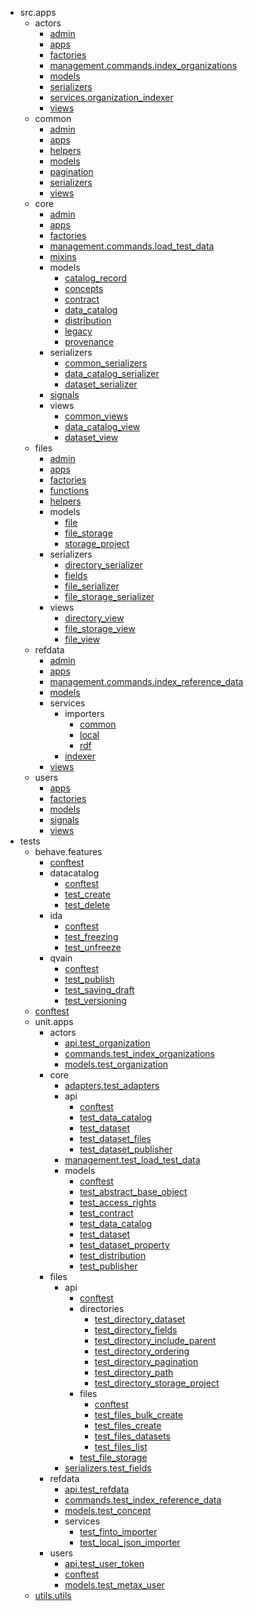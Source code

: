 - src.apps
    - actors
        - [admin](src/apps/actors/admin.md)
        - [apps](src/apps/actors/apps.md)
        - [factories](src/apps/actors/factories.md)
        - [management.commands.index_organizations](src/apps/actors/management/commands/index_organizations.md)
        - [models](src/apps/actors/models.md)
        - [serializers](src/apps/actors/serializers.md)
        - [services.organization_indexer](src/apps/actors/services/organization_indexer.md)
        - [views](src/apps/actors/views.md)
    - common
        - [admin](src/apps/common/admin.md)
        - [apps](src/apps/common/apps.md)
        - [helpers](src/apps/common/helpers.md)
        - [models](src/apps/common/models.md)
        - [pagination](src/apps/common/pagination.md)
        - [serializers](src/apps/common/serializers.md)
        - [views](src/apps/common/views.md)
    - core
        - [admin](src/apps/core/admin.md)
        - [apps](src/apps/core/apps.md)
        - [factories](src/apps/core/factories.md)
        - [management.commands.load_test_data](src/apps/core/management/commands/load_test_data.md)
        - [mixins](src/apps/core/mixins.md)
        - models
            - [catalog_record](src/apps/core/models/catalog_record.md)
            - [concepts](src/apps/core/models/concepts.md)
            - [contract](src/apps/core/models/contract.md)
            - [data_catalog](src/apps/core/models/data_catalog.md)
            - [distribution](src/apps/core/models/distribution.md)
            - [legacy](src/apps/core/models/legacy.md)
            - [provenance](src/apps/core/models/provenance.md)
        - serializers
            - [common_serializers](src/apps/core/serializers/common_serializers.md)
            - [data_catalog_serializer](src/apps/core/serializers/data_catalog_serializer.md)
            - [dataset_serializer](src/apps/core/serializers/dataset_serializer.md)
        - [signals](src/apps/core/signals.md)
        - views
            - [common_views](src/apps/core/views/common_views.md)
            - [data_catalog_view](src/apps/core/views/data_catalog_view.md)
            - [dataset_view](src/apps/core/views/dataset_view.md)
    - files
        - [admin](src/apps/files/admin.md)
        - [apps](src/apps/files/apps.md)
        - [factories](src/apps/files/factories.md)
        - [functions](src/apps/files/functions.md)
        - [helpers](src/apps/files/helpers.md)
        - models
            - [file](src/apps/files/models/file.md)
            - [file_storage](src/apps/files/models/file_storage.md)
            - [storage_project](src/apps/files/models/storage_project.md)
        - serializers
            - [directory_serializer](src/apps/files/serializers/directory_serializer.md)
            - [fields](src/apps/files/serializers/fields.md)
            - [file_serializer](src/apps/files/serializers/file_serializer.md)
            - [file_storage_serializer](src/apps/files/serializers/file_storage_serializer.md)
        - views
            - [directory_view](src/apps/files/views/directory_view.md)
            - [file_storage_view](src/apps/files/views/file_storage_view.md)
            - [file_view](src/apps/files/views/file_view.md)
    - refdata
        - [admin](src/apps/refdata/admin.md)
        - [apps](src/apps/refdata/apps.md)
        - [management.commands.index_reference_data](src/apps/refdata/management/commands/index_reference_data.md)
        - [models](src/apps/refdata/models.md)
        - services
            - importers
                - [common](src/apps/refdata/services/importers/common.md)
                - [local](src/apps/refdata/services/importers/local.md)
                - [rdf](src/apps/refdata/services/importers/rdf.md)
            - [indexer](src/apps/refdata/services/indexer.md)
        - [views](src/apps/refdata/views.md)
    - users
        - [apps](src/apps/users/apps.md)
        - [factories](src/apps/users/factories.md)
        - [models](src/apps/users/models.md)
        - [signals](src/apps/users/signals.md)
        - [views](src/apps/users/views.md)
- tests
    - behave.features
        - [conftest](tests/behave/features/conftest.md)
        - datacatalog
            - [conftest](tests/behave/features/datacatalog/conftest.md)
            - [test_create](tests/behave/features/datacatalog/test_create.md)
            - [test_delete](tests/behave/features/datacatalog/test_delete.md)
        - ida
            - [conftest](tests/behave/features/ida/conftest.md)
            - [test_freezing](tests/behave/features/ida/test_freezing.md)
            - [test_unfreeze](tests/behave/features/ida/test_unfreeze.md)
        - qvain
            - [conftest](tests/behave/features/qvain/conftest.md)
            - [test_publish](tests/behave/features/qvain/test_publish.md)
            - [test_saving_draft](tests/behave/features/qvain/test_saving_draft.md)
            - [test_versioning](tests/behave/features/qvain/test_versioning.md)
    - [conftest](tests/conftest.md)
    - unit.apps
        - actors
            - [api.test_organization](tests/unit/apps/actors/api/test_organization.md)
            - [commands.test_index_organizations](tests/unit/apps/actors/commands/test_index_organizations.md)
            - [models.test_organization](tests/unit/apps/actors/models/test_organization.md)
        - core
            - [adapters.test_adapters](tests/unit/apps/core/adapters/test_adapters.md)
            - api
                - [conftest](tests/unit/apps/core/api/conftest.md)
                - [test_data_catalog](tests/unit/apps/core/api/test_data_catalog.md)
                - [test_dataset](tests/unit/apps/core/api/test_dataset.md)
                - [test_dataset_files](tests/unit/apps/core/api/test_dataset_files.md)
                - [test_dataset_publisher](tests/unit/apps/core/api/test_dataset_publisher.md)
            - [management.test_load_test_data](tests/unit/apps/core/management/test_load_test_data.md)
            - models
                - [conftest](tests/unit/apps/core/models/conftest.md)
                - [test_abstract_base_object](tests/unit/apps/core/models/test_abstract_base_object.md)
                - [test_access_rights](tests/unit/apps/core/models/test_access_rights.md)
                - [test_contract](tests/unit/apps/core/models/test_contract.md)
                - [test_data_catalog](tests/unit/apps/core/models/test_data_catalog.md)
                - [test_dataset](tests/unit/apps/core/models/test_dataset.md)
                - [test_dataset_property](tests/unit/apps/core/models/test_dataset_property.md)
                - [test_distribution](tests/unit/apps/core/models/test_distribution.md)
                - [test_publisher](tests/unit/apps/core/models/test_publisher.md)
        - files
            - api
                - [conftest](tests/unit/apps/files/api/conftest.md)
                - directories
                    - [test_directory_dataset](tests/unit/apps/files/api/directories/test_directory_dataset.md)
                    - [test_directory_fields](tests/unit/apps/files/api/directories/test_directory_fields.md)
                    - [test_directory_include_parent](tests/unit/apps/files/api/directories/test_directory_include_parent.md)
                    - [test_directory_ordering](tests/unit/apps/files/api/directories/test_directory_ordering.md)
                    - [test_directory_pagination](tests/unit/apps/files/api/directories/test_directory_pagination.md)
                    - [test_directory_path](tests/unit/apps/files/api/directories/test_directory_path.md)
                    - [test_directory_storage_project](tests/unit/apps/files/api/directories/test_directory_storage_project.md)
                - files
                    - [conftest](tests/unit/apps/files/api/files/conftest.md)
                    - [test_files_bulk_create](tests/unit/apps/files/api/files/test_files_bulk_create.md)
                    - [test_files_create](tests/unit/apps/files/api/files/test_files_create.md)
                    - [test_files_datasets](tests/unit/apps/files/api/files/test_files_datasets.md)
                    - [test_files_list](tests/unit/apps/files/api/files/test_files_list.md)
                - [test_file_storage](tests/unit/apps/files/api/test_file_storage.md)
            - [serializers.test_fields](tests/unit/apps/files/serializers/test_fields.md)
        - refdata
            - [api.test_refdata](tests/unit/apps/refdata/api/test_refdata.md)
            - [commands.test_index_reference_data](tests/unit/apps/refdata/commands/test_index_reference_data.md)
            - [models.test_concept](tests/unit/apps/refdata/models/test_concept.md)
            - services
                - [test_finto_importer](tests/unit/apps/refdata/services/test_finto_importer.md)
                - [test_local_json_importer](tests/unit/apps/refdata/services/test_local_json_importer.md)
        - users
            - [api.test_user_token](tests/unit/apps/users/api/test_user_token.md)
            - [conftest](tests/unit/apps/users/conftest.md)
            - [models.test_metax_user](tests/unit/apps/users/models/test_metax_user.md)
    - [utils.utils](tests/utils/utils.md)
